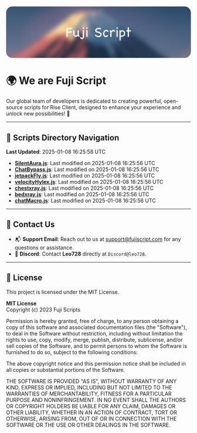 ![Banner](.github/b.webp)

# 🌍 **We are Fuji Script**

Our global team of developers is dedicated to creating powerful, open-source scripts for Rise Client, designed to enhance your experience and unlock new possibilities! 🌟

---
<!-- SCRIPTS_NAVIGATION_START -->
## 📂 **Scripts Directory Navigation**

**Last Updated**: 2025-01-08 16:25:58 UTC

- **[SilentAura.js](scripts/SilentAura.js)**: Last modified on 2025-01-08 16:25:56 UTC
- **[ChatBypass.js](scripts/ChatBypass.js)**: Last modified on 2025-01-08 16:25:56 UTC
- **[jetpackFly.js](scripts/jetpackFly.js)**: Last modified on 2025-01-08 16:25:56 UTC
- **[velocityHylex.js](scripts/velocityHylex.js)**: Last modified on 2025-01-08 16:25:56 UTC
- **[chestxray.js](scripts/chestxray.js)**: Last modified on 2025-01-08 16:25:56 UTC
- **[bedxray.js](scripts/bedxray.js)**: Last modified on 2025-01-08 16:25:56 UTC
- **[chatMacro.js](scripts/chatMacro.js)**: Last modified on 2025-01-08 16:25:56 UTC

<!-- SCRIPTS_NAVIGATION_END -->

---

## 💬 **Contact Us**  
- 📬 **Support Email**: Reach out to us at [support@fujiscript.com](mailto:support@fujiscript.com) for any questions or assistance.  
- 💬 **Discord**: Contact **Leo728** directly at `Discord@leo728`.

---

## 📜 **License**

This project is licensed under the MIT License.  

**MIT License**  
Copyright (c) 2023 Fuji Scripts  

Permission is hereby granted, free of charge, to any person obtaining a copy of this software and associated documentation files (the "Software"), to deal in the Software without restriction, including without limitation the rights to use, copy, modify, merge, publish, distribute, sublicense, and/or sell copies of the Software, and to permit persons to whom the Software is furnished to do so, subject to the following conditions:  

The above copyright notice and this permission notice shall be included in all copies or substantial portions of the Software.  

THE SOFTWARE IS PROVIDED "AS IS", WITHOUT WARRANTY OF ANY KIND, EXPRESS OR IMPLIED, INCLUDING BUT NOT LIMITED TO THE WARRANTIES OF MERCHANTABILITY, FITNESS FOR A PARTICULAR PURPOSE AND NONINFRINGEMENT. IN NO EVENT SHALL THE AUTHORS OR COPYRIGHT HOLDERS BE LIABLE FOR ANY CLAIM, DAMAGES OR OTHER LIABILITY, WHETHER IN AN ACTION OF CONTRACT, TORT OR OTHERWISE, ARISING FROM, OUT OF OR IN CONNECTION WITH THE SOFTWARE OR THE USE OR OTHER DEALINGS IN THE SOFTWARE.  
